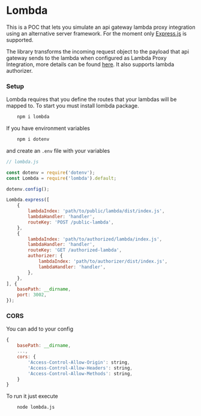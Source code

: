 # Lombda
This is a POC that lets you simulate an api gateway lambda proxy integration using an alternative server framework. For the moment only [Express.js](https://expressjs.com) is supported.

The library transforms the incoming request object to the payload that api gateway sends to the lambda when configured as Lambda Proxy Integration, more details can be found [here](https://docs.aws.amazon.com/apigateway/latest/developerguide/http-api-develop-integrations-lambda.html#http-api-develop-integrations-lambda.v2). It also supports lambda authorizer.

### Setup
Lombda requires that you define the routes that your lambdas will be mapped to. To start you must install lombda package.

```bash
    npm i lombda
```

If you have environment variables
```bash
    npm i dotenv
```
and create an `.env` file with your variables

```javascript
// lombda.js

const dotenv = require('dotenv');
const Lombda = require('lombda').default;

dotenv.config();

Lombda.express([
    {
        lambdaIndex: 'path/to/public/lambda/dist/index.js',
        lambdaHandler: 'handler',
        routeKey: 'POST /public-lambda',
    },
    {
        lambdaIndex: 'path/to/authorized/lambda/index.js',
        lambdaHandler: 'handler',
        routeKey: 'GET /authorized-lambda',
        authorizer: {
            lambdaIndex: 'path/to/authorizer/dist/index.js',
            lambdaHandler: 'handler',
        },
    },
], {
    basePath: __dirname,
    port: 3002,
});
```

### CORS

You can add to your config

```javascript
{
    basePath: __dirname,
    ...,
    cors: {
        'Access-Control-Allow-Origin': string,
        'Access-Control-Allow-Headers': string,
        'Access-Control-Allow-Methods': string,
    }
}
```

To run it just execute

```bash
    node lombda.js
```
